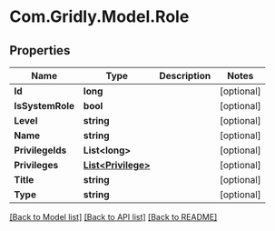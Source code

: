 
# Com.Gridly.Model.Role

## Properties

Name | Type | Description | Notes
------------ | ------------- | ------------- | -------------
**Id** | **long** |  | [optional] 
**IsSystemRole** | **bool** |  | [optional] 
**Level** | **string** |  | [optional] 
**Name** | **string** |  | [optional] 
**PrivilegeIds** | **List&lt;long&gt;** |  | [optional] 
**Privileges** | [**List&lt;Privilege&gt;**](Privilege.md) |  | [optional] 
**Title** | **string** |  | [optional] 
**Type** | **string** |  | [optional] 

[[Back to Model list]](../README.md#documentation-for-models)
[[Back to API list]](../README.md#documentation-for-api-endpoints)
[[Back to README]](../README.md)


